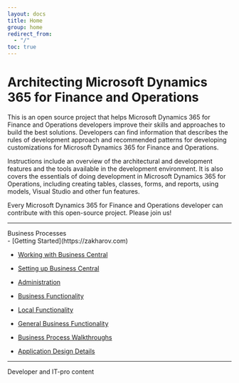 ```yaml
---
layout: docs
title: Home
group: home
redirect_from:
  - "/"
toc: true
---
```


# Architecting Microsoft Dynamics 365 for Finance and Operations

This is an open source project that helps Microsoft Dynamics 365 for Finance and Operations developers improve their skills and approaches to build the best solutions. Developers can find information that describes the rules of development approach and recommended patterns for developing customizations for Microsoft Dynamics 365 for Finance and Operations.

Instructions include an overview of the architectural and development features and the tools available in the development environment. It is also covers the essentials of doing development in Microsoft Dynamics 365 for Operations, including creating tables, classes, forms, and reports, using models, Visual Studio and other fun features.

Every Microsoft Dynamics 365 for Finance and Operations developer can contribute with this open-source project. Please join us!

---

<div class="row">
<div class="col-6 font-weight-bold">
	Business Processes
</div>
<div class="col-6">
- [Getting Started](https://zakharov.com)

- [Working with Business Central](https://zakharov.com)

- [Setting up Business Central](https://zakharov.com)

- [Administration](https://zakharov.com)

- [Business Functionality](https://zakharov.com)

- [Local Functionality](https://zakharov.com)

- [General Business Functionality](https://zakharov.com)

- [Business Process Walkthroughs](https://zakharov.com)

- [Application Design Details](https://zakharov.com)

</div>
</div>

---

<div class="row">
<div class="col-6 font-weight-bold">
	Developer and IT-pro content
</div>
</div>